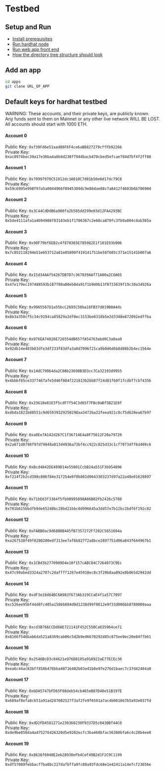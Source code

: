 # Testbed

## Setup and Run

- [Install prerequisites](instructions/install_req.md)
- [Run hardhat node](instructions/run_node.md)
- [Run web app front end](instructions/run_web_app.md)
- [How the directory tree structure should look](instructions/dir_structure.md)

## Add an app

```bash
cd apps
git clone URL_OF_APP
```

## Default keys for hardhat testbed

WARNING: These accounts, and their private keys, are publicly known.  
Any funds sent to them on Mainnet or any other live network WILL BE LOST.  
All accounts should start with 1000 ETH.  

#### Account 0

Public Key: ```0xf39Fd6e51aad88F6F4ce6aB8827279cffFb92266```  
Private Key: ```0xac0974bec39a17e36ba4a6b4d238ff944bacb478cbed5efcae784d7bf4f2ff80```

#### Account 1

Public Key: ```0x70997970C51812dc3A010C7d01b50e0d17dc79C8```  
Private Key: ```0x59c6995e998f97a5a0044966f0945389dc9e86dae88c7a8412f4603b6b78690d```

#### Account 2

Public Key: ```0x3C44CdDdB6a900fa2b585dd299e03d12FA4293BC```  
Private Key: ```0x5de4111afa1a4b94908f83103eb1f1706367c2e68ca870fc3fb9a804cdab365a```

#### Account 3

Public Key: ```0x90F79bf6EB2c4f870365E785982E1f101E93b906```  
Private Key: ```0x7c852118294e51e653712a81e05800f419141751be58f605c371e15141b007a6```

#### Account 4

Public Key: ```0x15d34AAf54267DB7D7c367839AAf71A00a2C6A65```  
Private Key: ```0x47e179ec197488593b187f80a00eb0da91f1b9d0b13f8733639f19c30a34926a```

#### Account 5

Public Key: ```0x9965507D1a55bcC2695C58ba16FB37d819B0A4dc```  
Private Key: ```0x8b3a350cf5c34c9194ca85829a2df0ec3153be0318b5e2d3348e872092edffba```

#### Account 6

Public Key: ```0x976EA74026E726554dB657fA54763abd0C3a0aa9```  
Private Key: ```0x92db14e403b83dfe3df233f83dfa3a0d7096f21ca9b0d6d6b8d88b2b4ec1564e```

#### Account 7

Public Key: ```0x14dC79964da2C08b23698B3D3cc7Ca32193d9955```  
Private Key: ```0x4bbbf85ce3377467afe5d46f804f221813b2bb87f24d81f60f1fcdbf7cbf4356```

#### Account 8

Public Key: ```0x23618e81E3f5cdF7f54C3d65f7FBc0aBf5B21E8f```  
Private Key: ```0xdbda1821b80551c9d65939329250298aa3472ba22feea921c0cf5d620ea67b97```

#### Account 9

Public Key: ```0xa0Ee7A142d267C1f36714E4a8F75612F20a79720```  
Private Key: ```0x2a871d0798f97d79848a013d4936a73bf4cc922c825d33c1cf7073dff6d409c6```

#### Account 10

Public Key: ```0xBcd4042DE499D14e55001CcbB24a551F3b954096```  
Private Key: ```0xf214f2b2cd398c806f84e317254e0f0b801d0643303237d97a22a48e01628897```

#### Account 11

Public Key: ```0x71bE63f3384f5fb98995898A86B02Fb2426c5788```  
Private Key: ```0x701b615bbdfb9de65240bc28bd21bbc0d996645a3dd57e7b12bc2bdf6f192c82```

#### Account 12

Public Key: ```0xFABB0ac9d68B0B445fB7357272Ff202C5651694a```  
Private Key: ```0xa267530f49f8280200edf313ee7af6b827f2a8bce2897751d06a843f644967b1```

#### Account 13

Public Key: ```0x1CBd3b2770909D4e10f157cABC84C7264073C9Ec```  
Private Key: ```0x47c99abed3324a2707c28affff1267e45918ec8c3f20b8aa892e8b065d2942dd```

#### Account 14

Public Key: ```0xdF3e18d64BC6A983f673Ab319CCaE4f1a57C7097```  
Private Key: ```0xc526ee95bf44d8fc405a158bb884d9d1238d99f0612e9f33d006bb0789009aaa```

#### Account 15

Public Key: ```0xcd3B766CCDd6AE721141F452C550Ca635964ce71```  
Private Key: ```0x8166f546bab6da521a8369cab06c5d2b9e46670292d85c875ee9ec20e84ffb61```

#### Account 16

Public Key: ```0x2546BcD3c84621e976D8185a91A922aE77ECEc30```  
Private Key: ```0xea6c44ac03bff858b476bba40716402b03e41b8e97e276d1baec7c37d42484a0```

#### Account 17

Public Key: ```0xbDA5747bFD65F08deb54cb465eB87D40e51B197E```  
Private Key: ```0x689af8efa8c651a91ad287602527f3af2fe9f6501a7ac4b061667b5a93e037fd```

#### Account 18

Public Key: ```0xdD2FD4581271e230360230F9337D5c0430Bf44C0```  
Private Key: ```0xde9be858da4a475276426320d5e9262ecfc3ba460bfac56360bfa6c4c28b4ee0```

#### Account 19

Public Key: ```0x8626f6940E2eb28930eFb4CeF49B2d1F2C9C1199```  
Private Key: ```0xdf57089febbacf7ba0bc227dafbffa9fc08a93fdc68e1e42411a14efcf23656e```

